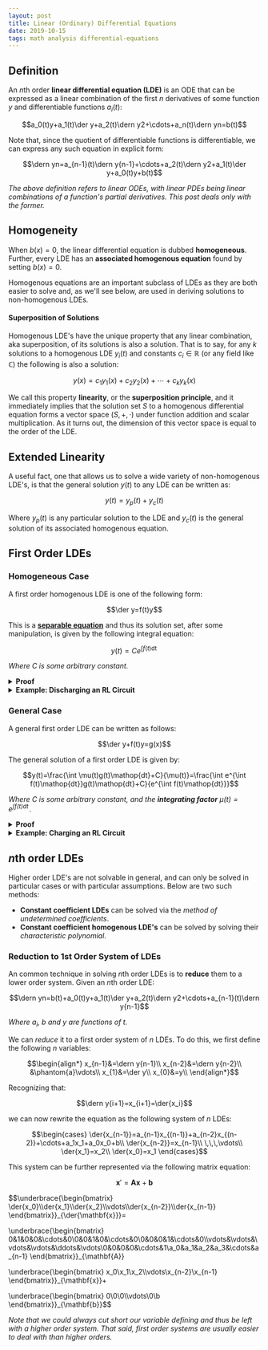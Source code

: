 ```yaml
---
layout: post
title: Linear (Ordinary) Differential Equations
date: 2019-10-15
tags: math analysis differential-equations
---
```

<!-- original date: 2018-05-28 -->

## Definition
An $n$th order **linear differential equation (LDE)** is an ODE that can be expressed as a linear combination of the first $n$ derivatives of some function $y$ and differentiable functions $a_i(t)$:
$\newcommand{\der}[2][t]{\frac{d#2}{d#1}}\newcommand{\dern}[3][t]{\frac{d^{#3}#2}{d#1^{#3}}}$

$$a_0(t)y+a_1(t)\der y+a_2(t)\dern y2+\cdots+a_n(t)\dern yn=b(t)$$

Note that, since the quotient of differentiable functions is differentiable, we can express any such equation in explicit form:

$$\dern yn=a_{n-1}(t)\dern y{n-1}+\cdots+a_2(t)\dern y2+a_1(t)\der y+a_0(t)y+b(t)$$

*The above definition refers to linear ODEs, with linear PDEs being linear combinations of a function's partial derivatives. This post deals only with the former.*

<!--more-->

<!-- #### Explicit or Implicit (All ODEs)

#### Particular vs. General Solutions (All ODEs)
n initial conditions, general, particular -->

## Homogeneity
When $b(x)=0$, the linear differential equation is dubbed **homogeneous**. Further, every LDE has an **associated homogenous equation** found by setting $b(x)=0$.

Homogenous equations are an important subclass of LDEs as they are both easier to solve and, as we'll see below, are used in deriving solutions to non-homogenous LDEs.

#### Superposition of Solutions
Homogenous LDE's have the unique property that any linear combination, aka superposition, of its solutions is also a solution. That is to say, for any $k$ solutions to a homogenous LDE $y_i(t)$ and constants $c_i\in\mathbb R$ (or any field like $\mathbb C$) the following is also a solution:

$$y(x)=c_1y_1(x)+c_2y_2(x)+\cdots+c_ky_k(x)$$

We call this property **linearity**, or the **superposition principle**, and it immediately implies that the solution set $S$ to a homogenous differential equation forms a vector space $(S,+,\cdot)$ under function addition and scalar multiplication. As it turns out, the dimension of this vector space is equal to the order of the LDE.

## Extended Linearity
A useful fact, one that allows us to solve a wide variety of non-homogenous LDE's, is that the general solution $y(t)$ to any LDE can be written as:

$$y(t)=y_p(t)+y_c(t)$$

Where $y_p(t)$ is any particular solution to the LDE and $y_c(t)$ is the general solution of its associated homogenous equation.

## First Order LDEs
### Homogeneous Case
A first order homogenous LDE is one of the following form:

$$\der y=f(t)y$$

This is a [**separable equation**](/separable-equations) and thus its solution set, after some manipulation, is given by the following integral equation:

$$y(t)=Ce^{\int f(t)\mathop{dt}}$$

*Where $C$ is some arbitrary constant.*

<details><summary><strong>Proof</strong></summary>
The ODE $\der y=f(t)y$ is separable, and so its equilibrium solutions are given by the roots of $y$, which is just $y=0$. The non-equilibrium solutions are given by:
$$\begin{align*}
\der y&=f(t)y\tag{homogenous LDE}\\
\int\frac{dy}{y}&=\int f(t)\mathop{dt}\tag{separable ODE}\\
\ln y&=\int f(t)\mathop{dt} + C_1\tag{integration}\\
y&=e^{\int f(t)\mathop{dt} + C_1}\tag{exponentiation}\\
y&=C_2e^{\int f(t)\mathop{dt}}\\
\end{align*}$$

Notice that $C_2$ is a strictly positive constant over the reals (and non-zero over the complex numbers), but when we let it equal $0$ we arrive at the sole equilibrium solution. As such, the general solution to the LDE is the following indexed by an arbitrary constant $C$:

$$\boxed{y=Ce^{\int f(t)\mathop{dt}}}$$
</details>

<details><summary><strong>Example: Discharging an RL Circuit</strong></summary>
A real world example of a homogenous first order LDE with constant coefficients can be found in considering the current in an RL circuit after it has been fully charged and the source of emf has been removed. The circuit will then  discharge as given by <b>Kirchhoff's loop law</b>:

$$-IR-L\dfrac{dI}{dt}=0$$

We can rearrange the first order homogeneous LDE above as so:

$$\der I = -\frac{R}{L}I$$

And so our general solution is simply:

$$\begin{align}
I(t)&=C_1e^{\int -R/L\mathop{dt}}\\
&=C_2e^{-Rt/L}
\end{align}$$

Recall that the RL circuit is initially fully charged, i.e $I(0)=\frac{\mathcal{E}}{R}$ (see charging example below). With this initial condition, we can solve for a particular $C_2$:

$$\begin{align}
\frac{\mathcal{E}}{R}&=C_2e^{-R(0)/L}\\
&=C_2e^0\\
&=C_2
\end{align}$$

Plugging this back into our general solution, we can conclude that the current $I(t)$ of a fully charged discharing RL circuit is given by:

$$\boxed{I(t)=\frac{\mathcal{E}}{R}e^{-Rt/L}}$$
</details>

<!-- The above equation is the **general solution** to any given first order homogeneous LDE. To arrive at a **particular solution**, that is solve for the constant $C$, one would need to be given an **initial condition** (i.e some pair $(x,y)$ on the function). -->

### General Case
A general first order LDE can be written as follows:

$$\der y+f(t)y=g(x)$$

The general solution of a first order LDE is given by:

$$y(t)=\frac{\int \mu(t)g(t)\mathop{dt}+C}{\mu(t)}=\frac{\int e^{\int f(t)\mathop{dt}}g(t)\mathop{dt}+C}{e^{\int f(t)\mathop{dt}}}$$

*Where $C$ is some arbitrary constant, and the **integrating factor** $\mu(t)=e^{\int f(t)\mathop{dt}}$.*

<details><summary><strong>Proof</strong></summary>
I'll do it later.
</details>

<details><summary><strong>Example: Charging an RL Circuit</strong></summary>
A real world example of a general first order LDE with constant coefficients can be found in considering the current of an RL circuit, which is given by Kirchhoff's loop law:

$$\mathcal{E}-IR-L\dfrac{dI}{dt}=0$$

<p><i>Where emf $\mathcal{E}$ and current $I$ are functions of time $t$, and resistance $R$ and inductance $L$ are constants.</i></p>

<p>Rearranging the terms and isolating, we can put it in a more familiar form:</p>

$$\dfrac{dI}{dt}+\frac{R}{L}I=\frac{\mathcal{E}}{L}$$

To solve this first order LDE, we first compute the integrating factor:

$$\mu(t)=e^{\int R/L\;dt}=Ce^{Rt/L}$$

Plugging this into our general formula and simplifying we find the following general solution:
$$\begin{align}
I(t)&=\frac{\int \mu(t)g(t)\mathop{dt}+C_1}{\mu(t)}\\
&=\frac{\frac{C\int e^{Rt/L}\mathcal{E}}{L}\mathop{dt}+C_1}{Ce^{Rt/L}}\\
&=\frac{\frac{\mathcal{E}}{L}\int e^{Rt/L}\mathop{dt}+C_2}{e^{Rt/L}}\\
&=\frac{\mathcal{E}e^{Rt/L}+C_3}{Re^{Rt/L}}
\end{align}$$

If we assume the current is intially 0, i.e. $I(0)=0$, we can solve for $C_3$:

$$\begin{align}
0&=\frac{\mathcal{E}e^{R(0)/L}+C_3}{Re^{R(0)/L}}\\
&=\frac{\mathcal{E}e^0+C_3}{Re^0}\\
&=\frac{\mathcal{E}+C_3}{R}\\
\rightarrow C_3&=-\mathcal{E}
\end{align}$$

Plugging this back into our general solution we finally arrive at our particular solution:

$$\begin{align}
I(t)&=\frac{\mathcal{E}e^{Rt/L}-\mathcal{E}}{Re^{Rt/L}}\\
&=\frac{\mathcal{E}}{R}\left(\frac{e^{Rt/L}-1}{e^{Rt/L}}\right)\\
&=\frac{\mathcal{E}}{R}\left(1-e^{-Rt/L}\right)
\end{align}$$

And so, we can conclude that the current $I(t)$ in an RL circuit as a function of time is given by:

$$\boxed{I(t)=\frac{\mathcal{E}}{R}\left(1-e^{-Rt/L}\right)}$$

As a side note, notice that as time increases the current asymptotes. In particular we have:

$$\begin{align}
\lim_{t\rightarrow\infty}{I(t)}&=\lim_{t\rightarrow\infty}\frac{\mathcal{E}}{R}\left(1-e^{-Rt/L}\right)\\
&=\lim_{t\rightarrow\infty}\frac{\mathcal{E}}{R}\left(1-\frac{1}{e^{Rt/L}}\right)\\
&=\frac{\mathcal{E}}{R}\left(1-0\right)\\
&=\frac{\mathcal{E}}{R}
\end{align}$$
</details>

<!-- ## Second Order Solution

### Homogeneous w/ Constant Coefficients

<details><summary><strong>Proof</strong></summary>
</details>

#### Real Roots
#### Complex Roots
#### Multiplicity of Roots -->

## $n$th order LDEs
Higher order LDE's are not solvable in general, and can only be solved in particular cases or with particular assumptions. Below are two such methods:

- **Constant coefficient LDEs** can be solved via the *method of undetermined coefficients*.
- **Constant coefficient homogenous LDE's** can be solved by solving their *characteristic polynomial*.

<!-- One such example are homogenous LDE's with constant coefficients, which can be solved in a manner similar to that of the second order case detailed in the previous section. -->

### Reduction to 1st Order System of LDEs
An common technique in solving $n$th order LDEs is to **reduce** them to a lower order system. Given an $n$th order LDE:

$$\dern yn=b(t)+a_0(t)y+a_1(t)\der y+a_2(t)\dern y2+\cdots+a_{n-1}(t)\dern y{n-1}$$

*Where $a_i$, $b$ and $y$ are functions of $t$.*

We can *reduce* it to a first order system of $n$ LDEs. To do this, we first define the following $n$ variables:

$$\begin{align*}
x_{n-1}&=\dern y{n-1}\\
x_{n-2}&=\dern y{n-2}\\
&\phantom{a}\vdots\\
x_{1}&=\der y\\
x_{0}&=y\\
\end{align*}$$

Recognizing that:

$$\dern y{i+1}=x_{i+1}=\der{x_i}$$

we can now rewrite the equation as the following system of $n$ LDEs:

$$\begin{cases}
\der{x_{n-1}}=a_{n-1}x_{(n-1)}+a_{n-2}x_{(n-2)}+\cdots+a_1x_1+a_0x_0+b\\
\der{x_{n-2}}=x_{n-1}\\
\,\,\,\vdots\\
\der{x_1}=x_2\\
\der{x_0}=x_1
\end{cases}$$

This system can be further represented via the following matrix equation:

$$\mathbf{x}'=\mathbf{Ax}+\mathbf{b}$$

$$\underbrace{\begin{bmatrix}
\der{x_0}\\\der{x_1}\\\der{x_2}\\\vdots\\\der{x_{n-2}}\\\der{x_{n-1}}
\end{bmatrix}}_{\der{\mathbf{x}}}=

\underbrace{\begin{bmatrix}
0&1&0&0&\cdots&0\\0&0&1&0&\cdots&0\\0&0&0&1&\cdots&0\\\vdots&\vdots&\vdots&\vdots&\ddots&\vdots\\0&0&0&0&\cdots&1\\a_0&a_1&a_2&a_3&\cdots&a_{n-1}
\end{bmatrix}}_{\mathbf{A}}

\underbrace{\begin{bmatrix}
x_0\\x_1\\x_2\\\vdots\\x_{n-2}\\x_{n-1}
\end{bmatrix}}_{\mathbf{x}}+

\underbrace{\begin{bmatrix}
0\\0\\0\\\vdots\\0\\b
\end{bmatrix}}_{\mathbf{b}}$$

*Note that we could always cut short our variable defining and thus be left with a higher order system. That said, first order systems are usually easier to deal with than higher orders.*